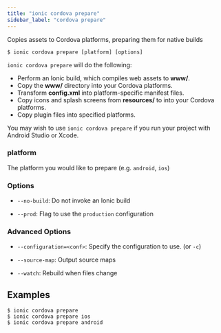 ```yaml
---
title: "ionic cordova prepare"
sidebar_label: "cordova prepare"
---
```





Copies assets to Cordova platforms, preparing them for native builds

```shell
$ ionic cordova prepare [platform] [options]
```

`ionic cordova prepare` will do the following:

- Perform an Ionic build, which compiles web assets to **www/**.
- Copy the **www/** directory into your Cordova platforms.
- Transform **config.xml** into platform-specific manifest files.
- Copy icons and splash screens from **resources/** to into your Cordova platforms.
- Copy plugin files into specified platforms.

You may wish to use `ionic cordova prepare` if you run your project with Android Studio or Xcode.

### platform
The platform you would like to prepare (e.g. `android`, `ios`)




### Options

 - `--no-build`: Do not invoke an Ionic build 
      
 - `--prod`: Flag to use the `production` configuration 
      


### Advanced Options

 - `--configuration=<conf>`: Specify the configuration to use. (or `-c`)
      
 - `--source-map`: Output source maps 
      
 - `--watch`: Rebuild when files change 
      

## Examples

```shell
$ ionic cordova prepare 
$ ionic cordova prepare ios
$ ionic cordova prepare android
```
